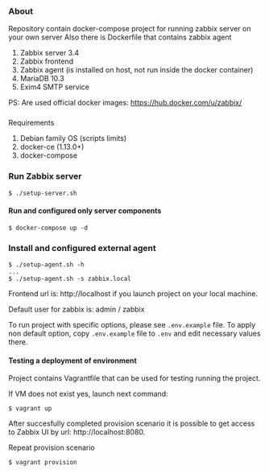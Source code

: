 ### About
Repository contain docker-compose project for running zabbix server on your own server
Also there is Dockerfile that contains zabbix agent

1. Zabbix server 3.4
1. Zabbix frontend
1. Zabbix agent (is installed on host, not run inside the docker container)
1. MariaDB 10.3
1. Exim4 SMTP service

PS: Are used official docker images: https://hub.docker.com/u/zabbix/

###
Requirements

1. Debian family OS (scripts limits)
1. docker-ce (1.13.0+)
1. docker-compose

### Run Zabbix server

```shell
$ ./setup-server.sh
```

#### Run and configured only server components
```shell
$ docker-compose up -d
```

### Install and configured external agent

```shell
$ ./setup-agent.sh -h
...
$ ./setup-agent.sh -s zabbix.local
```

Frontend url is: http://localhost if you launch project on your local machine.

Default user for zabbix is: admin / zabbix

To run project with specific options, please see `.env.example` file.
To apply non default option, copy `.env.example` file to `.env` and
edit necessary values there.

#### Testing a deployment of environment

Project contains Vagrantfile that can be used for testing running the project.

If VM does not exist yes, launch next command:
```
$ vagrant up
```

After succesfully completed provision scenario it is possible to get access to
Zabbix UI by url: http://localhost:8080.

Repeat provision scenario
```
$ vagrant provision
```
